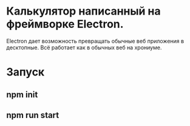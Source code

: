 <h1>Калькулятор написанный на фреймворке Electron.</h1> 
Electron дает возможность превращать обычные веб приложения в десктопные. Всё работает как в обычных веб на хрониуме.

<h1>Запуск</h1>
<h2>npm init<h2>
<h2>npm run start</h2>
